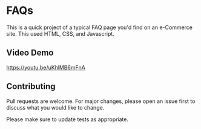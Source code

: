 # FAQs

This is a quick project of a typical FAQ page you'd find on an e-Commerce site. This used HTML, CSS, and Javascript.

## Video Demo

https://youtu.be/uKhlMB6mFnA

## Contributing
Pull requests are welcome. For major changes, please open an issue first to discuss what you would like to change.

Please make sure to update tests as appropriate.

